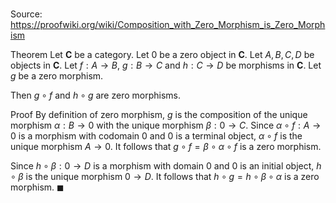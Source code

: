# 

Source: https://proofwiki.org/wiki/Composition_with_Zero_Morphism_is_Zero_Morphism

Theorem
Let $\mathbf C$ be a category.
Let $0$ be a zero object in $\mathbf C$.
Let $A, B, C, D$ be objects in $\mathbf C$.
Let $f : A \to B$, $g : B \to C$ and $h : C \to D$ be morphisms in $\mathbf C$.
Let $g$ be a zero morphism.

Then $g \circ f$ and $h \circ g$ are zero morphisms.


Proof
By definition of zero morphism, $g$ is the composition of the unique morphism $\alpha : B \to 0$ with the unique morphism $\beta : 0 \to C$.
Since $\alpha \circ f : A \to 0$ is a morphism with codomain $0$ and $0$ is a terminal object, $\alpha \circ f$ is the unique morphism $A \to 0$.
It follows that $g \circ f = \beta \circ \alpha \circ f$ is a zero morphism.

Since $h \circ \beta : 0 \to D$ is a morphism with domain $0$ and $0$ is an initial object, $h \circ \beta$ is the unique morphism $0 \to D$.
It follows that $h \circ g = h \circ \beta \circ \alpha$ is a zero morphism.
$\blacksquare$





